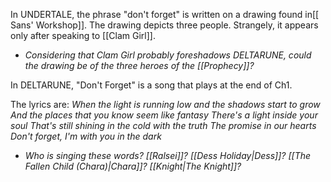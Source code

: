 In UNDERTALE, the phrase "don't forget" is written on a drawing found in[[ Sans' Workshop]]. The drawing depicts three people. Strangely, it appears only after speaking to [[Clam Girl]].
- _Considering that Clam Girl probably foreshadows DELTARUNE, could the drawing be of the three heroes of the [[Prophecy]]?_

In DELTARUNE, "Don't Forget" is a song that plays at the end of Ch1. 

The lyrics are:
*When the light is running low and the shadows start to grow*
*And the places that you know seem like fantasy*
*There's a light inside your soul*
*That's still shining in the cold with the truth*
*The promise in our hearts*
*Don't forget, I'm with you in the dark*

- _Who is singing these words? [[Ralsei]]? [[Dess Holiday|Dess]]? [[The Fallen Child (Chara)|Chara]]? [[Knight|The Knight]]?_



